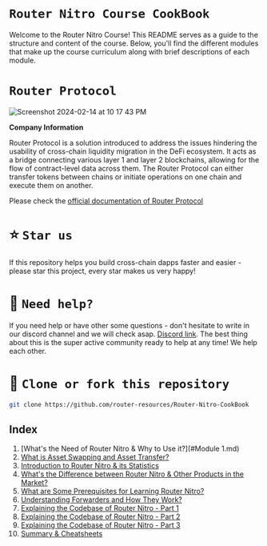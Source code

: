 # `Router Nitro Course CookBook`

Welcome to the Router Nitro Course! This README serves as a guide to the structure and content of the course. Below, you'll find the different modules that make up the course curriculum along with brief descriptions of each module.

# `Router Protocol`

![Screenshot 2024-02-14 at 10 17 43 PM](https://github.com/ShivankK26/Router-Nitro-CookBook/assets/115289871/5e0487c0-8170-4a74-ad60-90c91a57e8a8)

**Company Information**

Router Protocol is a solution introduced to address the issues hindering the usability of cross-chain liquidity migration in the DeFi ecosystem. It acts as a bridge connecting various layer 1 and layer 2 blockchains, allowing for the flow of contract-level data across them. The Router Protocol can either transfer tokens between chains or initiate operations on one chain and execute them on another.

Please check the [official documentation of Router Protocol](https://www.routerprotocol.com/)

# ⭐️ `Star us`

If this repository helps you build cross-chain dapps faster and easier - please star this project, every star makes us very happy!

# 🤝 `Need help?`

If you need help or have other some questions - don't hesitate to write in our discord channel and we will check asap. [Discord link](https://discord.gg/xvx2pFu9). The best thing about this is the super active community ready to help at any time! We help each other.

# 🤝 `Clone or fork this repository`

```sh
git clone https://github.com/router-resources/Router-Nitro-CookBook
```

## Index

1. [What's the Need of Router Nitro & Why to Use it?](#Module 1.md)
2. [What is Asset Swapping and Asset Transfer?](#2-asset-swapping-and-asset-transfer)
3. [Introduction to Router Nitro & its Statistics](#3-introduction-to-nitro--statistics-of-nitro)
4. [What's the Difference between Router Nitro & Other Products in the Market?](#5-differences-between-nitro--other-products-why-nitro-is-the-best)
5. [What are Some Prerequisites for Learning Router Nitro?](#7-prerequisites-for-nitro)
6. [Understanding Forwarders and How They Work?](#6-understanding-forwarders-and-how-they-work)
7. [Explaining the Codebase of Router Nitro - Part 1](#9-explaining-the-codebase---part-1)
8. [Explaining the Codebase of Router Nitro - Part 2](#10-explaining-the-codebase---part-2)
9. [Explaining the Codebase of Router Nitro - Part 3](#11-explaining-the-codebase---part-3)
10. [Summary & Cheatsheets](#12-summary--cheatsheets)







